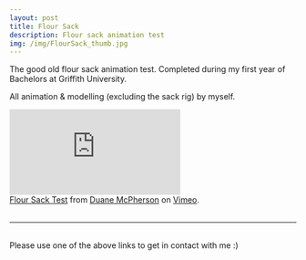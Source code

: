 ```yaml
---
layout: post
title: Flour Sack   
description: Flour sack animation test
img: /img/FlourSack_thumb.jpg
---
```


The good old flour sack animation test. Completed during my first year of Bachelors at Griffith University.

All animation & modelling (excluding the sack rig) by myself.

<div class="embed-container"><iframe src="https://player.vimeo.com/video/180122572" frameborder="0" allowfullscreen></iframe></div>
<div class="col three caption">
	<a href="https://vimeo.com/180122572">Flour Sack Test</a> from <a href="https://vimeo.com/duanemcpherson">Duane McPherson</a> on <a href="https://vimeo.com">Vimeo</a>.
</div>

<br>
<hr/>
<br>
<span class="contacticon center">
	<a href="http://duanemcpherson.com/contact/"><i class="fa fa-envelope-square"></i></a>
   	<a href="https://www.linkedin.com/in/duane-mcpherson" target="_blank"><i class="fa fa-linkedin-square"></i></a>
    <a href="http://vimeo.com/duanemcpherson" target="_blank"><i class="fa fa-vimeo-square"></i></a>
    <a href="http://dmcmodelling.tumblr.com/" target="_blank"><i class="fa fa-tumblr-square"></i></a>
	<a href="https://twitter.com/duanemcpherson" target="_blank"><i class="fa fa-twitter-square"></i></a>
</span>

<div class="col three caption">
	Please use one of the above links to get in contact with me :)
</div>

